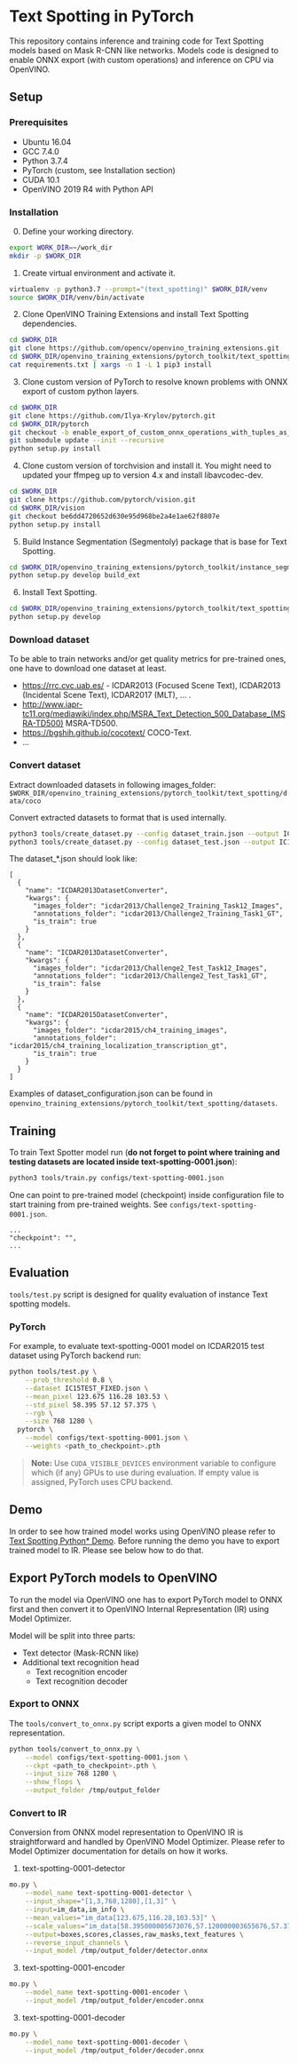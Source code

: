 # Text Spotting in PyTorch

This repository contains inference and training code for Text Spotting models based on Mask R-CNN like networks. Models code is designed to enable ONNX export (with custom operations) and inference on CPU via OpenVINO.

## Setup

### Prerequisites

* Ubuntu 16.04
* GCC 7.4.0
* Python 3.7.4
* PyTorch (custom, see Installation section)
* CUDA 10.1
* OpenVINO 2019 R4 with Python API

### Installation

0. Define your working directory.
```bash
export WORK_DIR=~/work_dir
mkdir -p $WORK_DIR
```

1. Create virtual environment and activate it.
```bash
virtualenv -p python3.7 --prompt="(text_spotting)" $WORK_DIR/venv
source $WORK_DIR/venv/bin/activate
```

2. Clone OpenVINO Training Extensions and install Text Spotting dependencies.
```bash
cd $WORK_DIR
git clone https://github.com/opencv/openvino_training_extensions.git
cd $WORK_DIR/openvino_training_extensions/pytorch_toolkit/text_spotting
cat requirements.txt | xargs -n 1 -L 1 pip3 install
```

3. Clone custom version of PyTorch to resolve known problems with ONNX export of custom python layers.
```bash
cd $WORK_DIR
git clone https://github.com/Ilya-Krylov/pytorch.git
cd $WORK_DIR/pytorch
git checkout -b enable_export_of_custom_onnx_operations_with_tuples_as_output origin/enable_export_of_custom_onnx_operations_with_tuples_as_output
git submodule update --init --recursive
python setup.py install
```

4. Clone custom version of torchvision and install it. You might need to updated your ffmpeg up to version 4.x and install libavcodec-dev.
```bash
cd $WORK_DIR
git clone https://github.com/pytorch/vision.git
cd $WORK_DIR/vision
git checkout be6dd4720652d630e95d968be2a4e1ae62f8807e
python setup.py install
```

5. Build Instance Segmentation (Segmentoly) package that is base for Text Spotting.
```bash
cd $WORK_DIR/openvino_training_extensions/pytorch_toolkit/instance_segmentation
python setup.py develop build_ext
```

6. Install Text Spotting.
```bash
cd $WORK_DIR/openvino_training_extensions/pytorch_toolkit/text_spotting
python setup.py develop
```

### Download dataset

To be able to train networks and/or get quality metrics for pre-trained ones,
one have to download one dataset at least.
* https://rrc.cvc.uab.es/ - ICDAR2013 (Focused Scene Text), ICDAR2013 (Incidental Scene Text), ICDAR2017 (MLT), ... .
* http://www.iapr-tc11.org/mediawiki/index.php/MSRA_Text_Detection_500_Database_(MSRA-TD500) MSRA-TD500.
* https://bgshih.github.io/cocotext/ COCO-Text.
* ...

### Convert dataset

Extract downloaded datasets in following images_folder:  `$WORK_DIR/openvino_training_extensions/pytorch_toolkit/text_spotting/data/coco`

Convert extracted datasets to format that is used internally.

```bash
python3 tools/create_dataset.py --config dataset_train.json --output IC13TRAINTEST_IC15TRAIN_MSRATD500TRAINTEST_COCOTEXTTRAINVAL.json
python3 tools/create_dataset.py --config dataset_test.json --output IC15TEST.json
```


The dataset_\*.json should look like:

```
[
  {
    "name": "ICDAR2013DatasetConverter",
    "kwargs": {
      "images_folder": "icdar2013/Challenge2_Training_Task12_Images",
      "annotations_folder": "icdar2013/Challenge2_Training_Task1_GT",
      "is_train": true
    }
  },
  {
    "name": "ICDAR2013DatasetConverter",
    "kwargs": {
      "images_folder": "icdar2013/Challenge2_Test_Task12_Images",
      "annotations_folder": "icdar2013/Challenge2_Test_Task1_GT",
      "is_train": false
    }
  },
  {
    "name": "ICDAR2015DatasetConverter",
    "kwargs": {
      "images_folder": "icdar2015/ch4_training_images",
      "annotations_folder": "icdar2015/ch4_training_localization_transcription_gt",
      "is_train": true
    }
  }
]
```

Examples of dataset_configuration.json can be found in `openvino_training_extensions/pytorch_toolkit/text_spotting/datasets`.

## Training

To train Text Spotter model run (**do not forget to point where training and testing datasets are located inside text-spotting-0001.json**):

```bash
python3 tools/train.py configs/text-spotting-0001.json
```

One can point to pre-trained model (checkpoint) inside configuration file to start training from pre-trained weights. See `configs/text-spotting-0001.json`.
```
...
"checkpoint": "",
...
```

## Evaluation

`tools/test.py` script is designed for quality evaluation of instance
Text spotting models.

### PyTorch

For example, to evaluate text-spotting-0001 model on ICDAR2015 test dataset
using PyTorch backend run:

```bash
python tools/test.py \
    --prob_threshold 0.8 \
    --dataset IC15TEST_FIXED.json \
    --mean_pixel 123.675 116.28 103.53 \
    --std_pixel 58.395 57.12 57.375 \
    --rgb \
    --size 768 1280 \
  pytorch \
    --model configs/text-spotting-0001.json \
    --weights <path_to_checkpoint>.pth
```

> **Note:** Use `CUDA_VISIBLE_DEVICES` environment variable to configure which
(if any) GPUs to use during evaluation. If empty value is assigned, PyTorch uses
CPU backend.

## Demo

In order to see how trained model works using OpenVINO please refer to [Text Spotting Python* Demo](https://github.com/opencv/open_model_zoo/tree/develop/demos/python_demos/text_spotting_demo). Before running the demo you have to export trained model to IR. Please see below how to do that.

## Export PyTorch models to OpenVINO

To run the model via OpenVINO one has to export PyTorch model to ONNX first and
then convert it to OpenVINO Internal Representation (IR) using Model Optimizer.

Model will be split into three parts:
- Text detector (Mask-RCNN like)
- Additional text recognition head
  - Text recognition encoder
  - Text recognition decoder

### Export to ONNX

The `tools/convert_to_onnx.py` script exports a given model to ONNX representation.

```bash
python tools/convert_to_onnx.py \
    --model configs/text-spotting-0001.json \
    --ckpt <path_to_checkpoint>.pth \
    --input_size 768 1280 \
    --show_flops \
    --output_folder /tmp/output_folder
```


### Convert to IR


Conversion from ONNX model representation to OpenVINO IR is straightforward and
handled by OpenVINO Model Optimizer. Please refer to Model Optimizer
documentation for details on how it works.

1. text-spotting-0001-detector
```bash
mo.py \
    --model_name text-spotting-0001-detector \
    --input_shape="[1,3,768,1280],[1,3]" \
    --input=im_data,im_info \
    --mean_values="im_data[123.675,116.28,103.53]" \
    --scale_values="im_data[58.395000005673076,57.120000003655676,57.37500003220172],im_info[1]" \
    --output=boxes,scores,classes,raw_masks,text_features \
    --reverse_input_channels \
    --input_model /tmp/output_folder/detector.onnx
```
3. text-spotting-0001-encoder
```bash
mo.py \
    --model_name text-spotting-0001-encoder \
    --input_model /tmp/output_folder/encoder.onnx
```
3. text-spotting-0001-decoder
```bash
mo.py \
    --model_name text-spotting-0001-decoder \
    --input_model /tmp/output_folder/decoder.onnx
```
